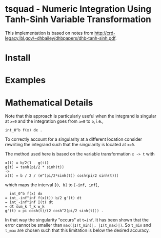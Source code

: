 # tsquad - Numeric Integration Using Tanh-Sinh Variable Transformation

This implementation is based on notes from 
http://crd-legacy.lbl.gov/~dhbailey/dhbpapers/dhb-tanh-sinh.pdf.

# Install

# Examples

# Mathematical Details

Note that this approach is particularly useful when the integrand is singular at `x=0` 
and the integration goes from `a=0` to `b`, i.e.,

    int_0^b f(x) dx .


To correctly account for a singularity at a different location consider rewriting the 
integrand such that the singularity is located at `x=0`.

The method used here is based on the variable transformation `x -> t` with

    x(t) = b/2(1 - g(t))
    g(t) = tanh(pi/2 * sinh(t))
    ->
    x(t) = b / 2 / (e^(pi/2*sinh(t)) cosh(pi/2 sinh(t)))

which maps the interval `[0, b]` to `[-inf, inf]`,


      int_0^b f(x) dx 
    = int_-inf^inf f(x(t)) b/2 g'(t) dt 
    = int_-inf^inf I(t) dt 
    = dt sum_k f_k w_k
    g'(t) = pi cosh(t)/(2 cosh^2(pi/2 sinh(t))) .

In that way the singularity "occurs" at `t=inf`. 
It has been shown that the error cannot be smaller than `max(|I(t_min)|, |I(t_max)|)`. 
So `t_min` and `t_max` are chosen such that this limitation is below the desired accuracy.
